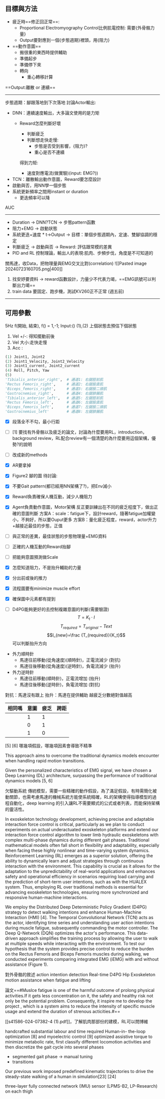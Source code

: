 ## 目標與方法
- 疲乏時==修正回正常==: 
	- Proportional Electromyography Control比例肌電控制: 需要{外骨骼力量}
	- Output要對應到一個{步態週期}裡頭，用{阻力}
- ==動作意圖==
	- 搬很重的東西時提供輔助
	- 準備起步
	- 準備停下來
	- 轉向
		- 重心轉移計算

==Output:離散 or 連續==

--- 
步態週期：腳跟落地到下次落地
討論Actor輸出:
- DNN：連續速度輸出，大多論文使用的是力矩
	- Reward怎麼判斷好壞
		- 判斷疲乏
		- 判斷想走快走慢:
			- 步態是否受到影響，{阻力}?
			- 重心是否不連續
		
		得到力矩:
		- 速度對應電流(做實驗)(input: EMG?))
- TCN：離散輸出動作意圖，Reward要怎麼設計
- 啟動與否，用NN學一個步態
- 系統更新頻率之間用instant or duration
	- 更迭頻率可以降

AUC

---
- Duration -> DNN?TCN -> 步態pattern函數
- 阻力+EMG -> 啟動狀態
- 系統更迭+速度 \* t->Output -> 目標：單個步態週期內，定速、雙腳協調的穩定
- 判斷疲乏 -> 啟動與否 -> Reward: 評估跟常模的差異
- PID and RL 控制理論，輸出人的表現:肌肉、步頻步伐，角度是不可知道的

關馬達，收Data，把物理量與EMG交叉比對(correlation)
![[Pasted image 20240723160705.png|400]]
1. 找安妤要資料 -> reward函數設計，力量少不代表力竭，==EMG訊號可以判斷出力竭==
2. train data 要固定、跑步機，測試KV260正不正常 (週五前)

---
## 可用參數
5Hz
f(開始, 結束), f() = 1,-1; 
Input:()
(1),(2) 上個狀態去預估下個狀態
1. Vel +/-: 得知擺動前後
2. Vel 大小:走快走慢
3. Acc :
```python
(1) Joint1, Joint2
(2) Joint1_Velocity, Joint2_Velocity
(3) Joint1_current, Joint2_current
(4) Roll, Pitch, Yaw
(5)
'Tibialis_anterior_right',  # 通道1: 右腿脛前肌
'Rectus Femoris_right',     # 通道2: 右腿股直肌
'Biceps_femoris_right',     # 通道3: 右腿股二頭肌
'Gastrocnemius_right',      # 通道4: 右腿腓腸肌
'Tibialis_anterior_left',   # 通道5: 左腿脛前肌
'Rectus Femoris_left',      # 通道6: 左腿股直肌
'Biceps_femoris_left',      # 通道7: 左腿股二頭肌
'Gastrocnemius_left'        # 通道8: 左腿腓腸肌
```

- [x] 段落全不不勾，最小行距
- [ ] [1] 要找有外骨骼以及疲乏的論文，討論為什麼要用RL，introduction，background review，RL配合review有一個清楚的為什麼要用這個架構，優勢?的說明
- [ ] 改成新的methods
- [x] AR要拿掉
- [x] Figure2 腳的圖
待討論:
- [x] 不要Gait pattern(都已經用NN架構了?)，把Env減小
- [x] Reward負責確保人機互動，減少人機阻力
- [x] Agent負責動作意圖，Motor架構
反正要訓練出在不同的疲乏程度下，做出正確的意圖判斷
方案A：scale：fatigue下，設計reward，隨著fatigue加權變小，不夠好，所以要Ouput更多
方案B：量化疲乏程度，reward，actor升力+越接近最佳的步態，正值

- [ ] 與正常的差異，最佳狀態的步態物理量+EMG資料
- [ ] 正確的人機互動的Reward抬腳
- [ ] 把能夠意圖預測做Scale
- [x] 怎麼知道阻力，不是抬升輔助的力量

- [x] 分出前或後的推力
- [x] 流程圖要有minimize muscle effort
- [x] 確保圖中元素都有提到
- [ ] D4PG能夠更好的去控制複雜意圖的判斷(需要驗證)
$$T=K_t \cdot I$$
$$T_{required}=T_{original}-T{ext}$$
$$I_{new}=\frac {T_{required}}{K_t}$$
可以判斷抬升方向
- 外力順時針
	- 馬達往前移動(從角速度)(順時針)，正電流減少 (對抗)
	- 馬達往後移動(從角速度)(逆時針)，負電流減少 (抬升)
- 外力逆時針
	- 馬達往前移動(順時針)，正電流增加 (抬升)
	- 馬達往後移動(逆時針)，負電流增加 (對抗)

對抗：馬達沒有跟上
抬升：馬達在提供輔助
越疲乏分數絕對值越高

| 相同嗎 | 意圖  | 疲乏  | 跨距  |
| --- | --- | --- | --- |
|     | 1   | 1   |     |
|     | 0   | 1   |     |
|     | 1   | 0   |     |

[5]
[6] 哪幾項假設，哪幾項因素會導致不精準

This approach aims to overcome the traditional dynamics models encounter when handling rapid motion transitions.

Given the personalized characteristics of EMG signal, we have chosen a Deep Learning (DL) architecture, surpassing the performance of traditional dynamics models [5, 6]

欠驅動系統
傳統模型，需要一些精確的動作假設，為了滿足假設，有時需簡化被動關節，也需考慮馬達的機械系統方能使系統精確，RL的架構使得指導模型的過程自動化，deep learning 的引入讓RL不需要顯式的公式或者列表，而能保持架構的靈活性。

In exoskeleton technology development, achieving precise and adaptable interaction force control is critical, particularly as we plan to conduct experiments on actual underactuated exoskeleton platforms and extend our interaction force control algorithm to lower limb hydraulic exoskeletons with complex multi-phase dynamics during different gait phases. Traditional mathematical models often fall short in flexibility and adaptability, especially when facing these highly nonlinear and time-varying system dynamics. Reinforcement Learning (RL) emerges as a superior solution, offering the ability to dynamically learn and adjust strategies through continuous interaction with the environment. This capability is crucial as it allows for the adaptation to the unpredictability of real-world applications and enhances safety and operational efficiency in scenarios requiring load carrying and the prediction of short-term user intentions, such as with the HUALEX system. Thus, employing RL over traditional methods is essential for advancing exoskeleton technologies, ensuring more synchronized and responsive human-machine interactions.

We employ the Distributed Deep Deterministic Policy Gradient (D4PG) strategy to detect walking intentions and enhance Human-Machine Interaction (HMI) [4]. The Temporal Convolutional Network (TCN) acts as the actor, identifying time series and understanding user action intentions during muscle fatigue, subsequently commanding the motor controller. The Deep Q-Network (DQN) optimizes the actor's performance. This data-driven approach simplifies the training process by allowing the user to walk at multiple speeds while interacting with the environment. To test our hypothesis that the system provides precise control to reduce the burden on the Rectus Femoris and Biceps Femoris muscles during walking, we conducted experiments comparing integrated EMG (iEMG) with and without assistance (Figure 1).

對外骨骼的敘述
action intention detection
Real-time
D4PG
Hip Exoskeleton
motion assistance when fatigue and lifting

論文==#Muslce fatigue is one of the harmful outcome of prolong physical activities.If it gets less concentration on it, the safety and healthy risk not only be the potential problem. Consequently, it inspire me to develop the  project , which is a system aims to reduce the  intensity of specific muscle usage and extend the duration of strenous acticities.#==

[[s41586-024-07382-4 (1).pdf]]，了解肌肉那部份的建模，RL可以問博維

handcrafted
substantial labour and time required 
Human-in- the-loop optimization [8] and myoelectric control [9] optimized assistive torque to minimize metabolic rate,
first classify different locomotion activities and then discretize the gait cycle into several phases
- segmented gait phase -> manual tuning
 - transitions

 Our previous work imposed predefined kinematic trajectories to drive the steady-state walking of a human in simulation[23] [24]
 
 three-layer fully connected network
 (IMU) sensor (LPMS-B2, LP-Research) on each thigh
 
